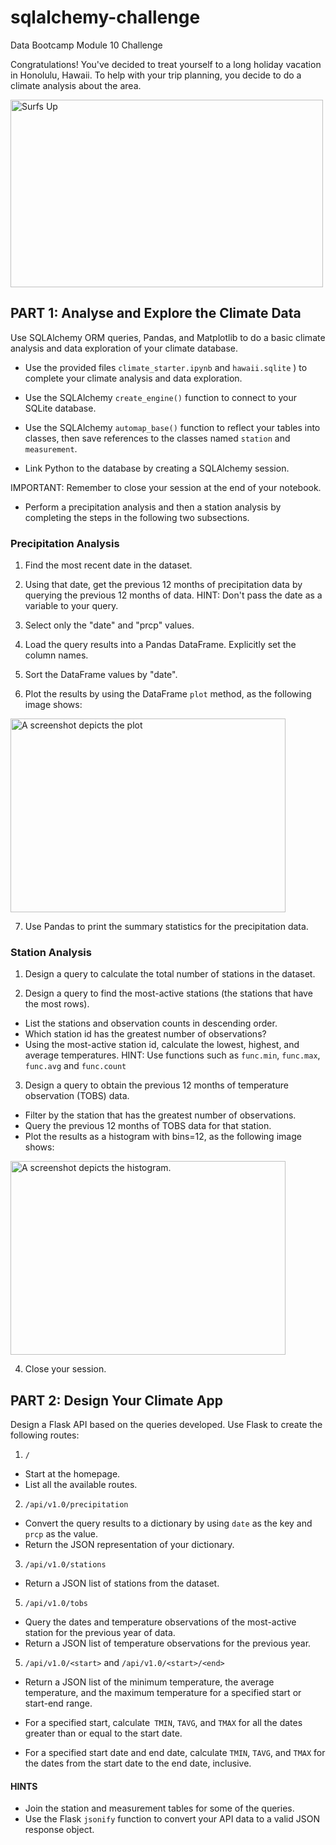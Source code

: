 # sqlalchemy-challenge
Data Bootcamp Module 10 Challenge

Congratulations! You've decided to treat yourself to a long holiday
vacation in Honolulu, Hawaii. To help with your trip planning, you
decide to do a climate analysis about the area. 

<img src="https://static.bc-edx.com/data/dla-1-2/m10/lms/surfs-up.jpg" alt="Surfs Up" width="500" height="300">


## PART 1: Analyse and Explore the Climate Data

Use SQLAlchemy ORM queries, Pandas, and Matplotlib to do a basic climate analysis and data
exploration of your climate database. 

* Use the provided files `climate_starter.ipynb` and
  `hawaii.sqlite` ) to complete your climate analysis and data exploration.

* Use the SQLAlchemy `create_engine()` function to connect to your SQLite
database.

* Use the SQLAlchemy `automap_base()` function to reflect your tables into
classes, then save references to the classes named `station` and
`measurement`.

* Link Python to the database by creating a SQLAlchemy session.

IMPORTANT: Remember to close your session at the end of your notebook.

* Perform a precipitation analysis and then a station analysis by
completing the steps in the following two subsections.

### Precipitation Analysis 
1. Find the most recent date in the dataset.
2. Using that date, get the previous 12 months of precipitation data by
querying the previous 12 months of data.
HINT: Don't pass the date as a variable to your query.

3. Select only the "date" and "prcp" values.

4. Load the query results into a Pandas DataFrame. Explicitly set the
column names.

5. Sort the DataFrame values by "date".

6. Plot the results by using the DataFrame `plot` method, as the following
image shows:


<img src="https://static.bc-edx.com/data/dla-1-2/m10/lms/img/precipitation.jpg" alt="A screenshot depicts the plot" width="440" height="310">

7. Use Pandas to print the summary statistics for the precipitation data.

### Station Analysis 
1. Design a query to calculate the total number of
stations in the dataset.

2. Design a query to find the most-active stations (the stations
that have the most rows). 

* List the stations and observation counts in descending order.
* Which station id has the greatest number
of observations?
* Using the most-active station id, calculate the lowest, highest, and
average temperatures.
HINT: Use functions such as `func.min`, `func.max`, `func.avg` and `func.count`

3. Design a query to obtain the previous 12 months of temperature observation
(TOBS) data. 

* Filter by the station that has the greatest number of observations.
* Query the previous 12 months of TOBS data for that station.
* Plot the results as a histogram with bins=12, as the following image
shows:

<img src="https://static.bc-edx.com/data/dla-1-2/m10/lms/img/station-histogram.jpg" alt="A screenshot depicts the histogram." width="440" height="310">


4. Close your session.


## PART 2: Design Your Climate App 

Design a Flask API based on the queries developed.
Use Flask to create the following routes:

1. `/`
* Start at the homepage.
* List all the available routes.

2. `/api/v1.0/precipitation`
* Convert the query results to a dictionary by
using `date` as the key and `prcp` as the value.
* Return the JSON representation of your dictionary.

3. `/api/v1.0/stations`
*  Return a JSON list of stations from the dataset.
  
5. `/api/v1.0/tobs`
* Query the dates and temperature observations of the
most-active station for the previous year of data.
* Return a JSON list of temperature observations for the previous year.

5. `/api/v1.0/<start>` and `/api/v1.0/<start>/<end>`
* Return a JSON list of the minimum temperature, the average temperature, and the maximum
temperature for a specified start or start-end range.

* For a specified start, calculate` TMIN`, `TAVG`, and `TMAX` for all the dates
greater than or equal to the start date.

* For a specified start date and end date, calculate `TMIN`, `TAVG`, and `TMAX`
for the dates from the start date to the end date, inclusive.

#### HINTS
* Join the station and measurement tables for some of the queries.
* Use the Flask `jsonify` function to convert your API data to a valid JSON
response object.










